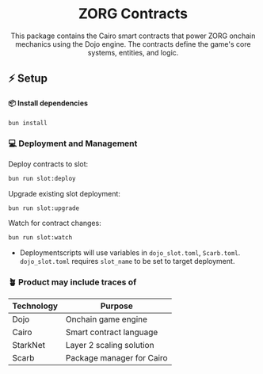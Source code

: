 <p align="center">
  <h1 align="center">ZORG Contracts</h1>
</p>
<p align="center">
This package contains the Cairo smart contracts that power ZORG onchain mechanics using the Dojo engine. The contracts define the game's core systems, entities, and logic.
</p>

## ⚡ Setup

#### 📦 Install dependencies

```bash
bun install
```

### 💻 Deployment and Management

Deploy contracts to slot:

```bash
bun run slot:deploy
```

Upgrade existing slot deployment:

```bash
bun run slot:upgrade
```

Watch for contract changes:

```bash
bun run slot:watch
```

- Deploymentscripts will use variables in `dojo_slot.toml`, `Scarb.toml`. `dojo_slot.toml` requires `slot_name` to be set to target deployment.

### 🪴 Product may include traces of

| **Technology** | **Purpose**               |
| -------------- | ------------------------- |
| Dojo           | Onchain game engine       |
| Cairo          | Smart contract language   |
| StarkNet       | Layer 2 scaling solution  |
| Scarb          | Package manager for Cairo |
